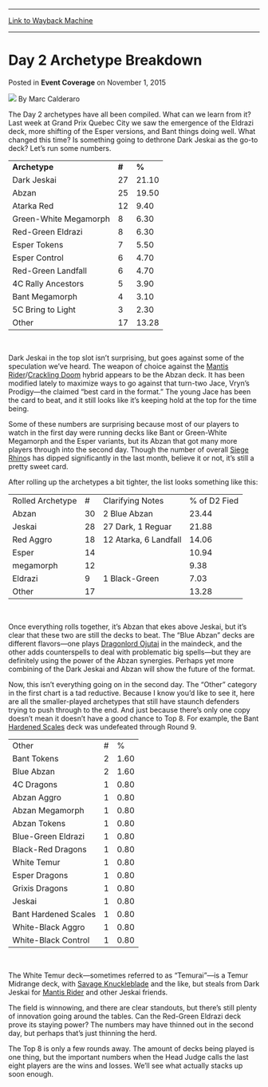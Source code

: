 
---
[Link to Wayback Machine](https://web.archive.org/web/20151103231614/http://magic.wizards.com/en/events/coverage/gpind15/day-2-archetype-breakdown-2015-11-01)

[_metadata_:author]:- "Marc Calderaro"
[_metadata_:description]:- "The Day 2 archetypes have all been compiled. What can we learn from it? Last week at Grand Prix Quebec City we saw the emergence of the Eldrazi deck, more shifting of the Esper versions, and Bant things doing well. What changed this time? Is something going to dethrone Dark Jeskai as the go-to deck? Let’s run some numbers."
[_metadata_:generator]:- "Drupal 7 (http://drupal.org)"
[_metadata_:node]:- "821496"
[_metadata_:publish_date]:- "2015-11-01"
[_metadata_:source]:- "div-main-content"
[_metadata_:title]:- "Day 2 Archetype Breakdown"
[_metadata_:wayback_capture_timestamp]:- "2015-11-03 23:16:14"
[_metadata_:wayback_raw_url]:- "https://web.archive.org/web/20151103231614id_/http://magic.wizards.com/en/events/coverage/gpind15/day-2-archetype-breakdown-2015-11-01"
[_metadata_:wayback_url]:- "http://magic.wizards.com/en/events/coverage/gpind15/day-2-archetype-breakdown-2015-11-01"
---


Day 2 Archetype Breakdown
=========================



 Posted in **Event Coverage**
 on November 1, 2015 






![](https://media.magic.wizards.com/styles/auth_small/public/images/person/calderaro.jpg)
By Marc Calderaro











The Day 2 archetypes have all been compiled. What can we learn from it? Last week at Grand Prix Quebec City we saw the emergence of the Eldrazi deck, more shifting of the Esper versions, and Bant things doing well. What changed this time? Is something going to dethrone Dark Jeskai as the go-to deck? Let’s run some numbers.




|  |  |  |
| --- | --- | --- |
| **Archetype** | **#** | **%** |
| Dark Jeskai | 27 | 21.10 |
| Abzan | 25 | 19.50 |
| Atarka Red | 12 | 9.40 |
| Green-White Megamorph | 8 | 6.30 |
| Red-Green Eldrazi | 8 | 6.30 |
| Esper Tokens | 7 | 5.50 |
| Esper Control | 6 | 4.70 |
| Red-Green Landfall | 6 | 4.70 |
| 4C Rally Ancestors | 5 | 3.90 |
| Bant Megamorph | 4 | 3.10 |
| 5C Bring to Light | 3 | 2.30 |
| Other | 17 | 13.28 |

 


Dark Jeskai in the top slot isn’t surprising, but goes against some of the speculation we’ve heard. The weapon of choice against the [Mantis Rider](http://gatherer.wizards.com/Pages/Card/Details.aspx?name=Mantis+Rider)/[Crackling Doom](http://gatherer.wizards.com/Pages/Card/Details.aspx?name=Crackling+Doom) hybrid appears to be the Abzan deck. It has been modified lately to maximize ways to go against that turn-two Jace, Vryn’s Prodigy—the claimed “best card in the format.” The young Jace has been the card to beat, and it still looks like it’s keeping hold at the top for the time being.


Some of these numbers are surprising because most of our players to watch in the first day were running decks like Bant or Green-White Megamorph and the Esper variants, but its Abzan that got many more players through into the second day. Though the number of overall [Siege Rhino](http://gatherer.wizards.com/Pages/Card/Details.aspx?name=Siege+Rhino)s has dipped significantly in the last month, believe it or not, it’s still a pretty sweet card.


After rolling up the archetypes a bit tighter, the list looks something like this:




|  |  |  |  |
| --- | --- | --- | --- |
| Rolled Archetype | # | Clarifying Notes | % of D2 Fied |
| Abzan | 30 | 2 Blue Abzan | 23.44 |
| Jeskai | 28 | 27 Dark, 1 Reguar | 21.88 |
| Red Aggro | 18 | 12 Atarka, 6 Landfall | 14.06 |
| Esper | 14 |  | 10.94 |
| megamorph | 12 |  | 9.38 |
| Eldrazi | 9 | 1 Black-Green | 7.03 |
| Other | 17 |  | 13.28 |

 


Once everything rolls together, it’s Abzan that ekes above Jeskai, but it’s clear that these two are still the decks to beat. The “Blue Abzan” decks are different flavors—one plays [Dragonlord Ojutai](http://gatherer.wizards.com/Pages/Card/Details.aspx?name=Dragonlord+Ojutai) in the maindeck, and the other adds counterspells to deal with problematic big spells—but they are definitely using the power of the Abzan synergies. Perhaps yet more combining of the Dark Jeskai and Abzan will show the future of the format.


Now, this isn’t everything going on in the second day. The “Other” category in the first chart is a tad reductive. Because I know you’d like to see it, here are all the smaller-played archetypes that still have staunch defenders trying to push through to the end. And just because there’s only one copy doesn’t mean it doesn’t have a good chance to Top 8. For example, the Bant [Hardened Scales](http://gatherer.wizards.com/Pages/Card/Details.aspx?name=Hardened+Scales) deck was undefeated through Round 9.




|  |  |  |
| --- | --- | --- |
| Other | # | % |
| Bant Tokens | 2 | 1.60 |
| Blue Abzan | 2 | 1.60 |
| 4C Dragons | 1 | 0.80 |
| Abzan Aggro | 1 | 0.80 |
| Abzan Megamorph | 1 | 0.80 |
| Abzan Tokens | 1 | 0.80 |
| Blue-Green Eldrazi | 1 | 0.80 |
| Black-Red Dragons | 1 | 0.80 |
| White Temur | 1 | 0.80 |
| Esper Dragons | 1 | 0.80 |
| Grixis Dragons | 1 | 0.80 |
| Jeskai | 1 | 0.80 |
| Bant Hardened Scales | 1 | 0.80 |
| White-Black Aggro | 1 | 0.80 |
| White-Black Control | 1 | 0.80 |

 


The White Temur deck—sometimes referred to as “Temurai”—is a Temur Midrange deck, with [Savage Knuckleblade](http://gatherer.wizards.com/Pages/Card/Details.aspx?name=Savage+Knuckleblade) and the like, but steals from Dark Jeskai for [Mantis Rider](http://gatherer.wizards.com/Pages/Card/Details.aspx?name=Mantis+Rider) and other Jeskai friends.


The field is winnowing, and there are clear standouts, but there’s still plenty of innovation going around the tables. Can the Red-Green Eldrazi deck prove its staying power? The numbers may have thinned out in the second day, but perhaps that’s just thinning the herd.


The Top 8 is only a few rounds away. The amount of decks being played is one thing, but the important numbers when the Head Judge calls the last eight players are the wins and losses. We’ll see what actually stacks up soon enough.







